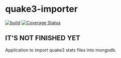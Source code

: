 # quake3-importer

[![build](https://github.com/adobromilskiy/quake3-importer/actions/workflows/ci.yml/badge.svg)](https://github.com/adobromilskiy/quake3-importer/actions/workflows/ci.yml) [![Coverage Status](https://coveralls.io/repos/github/adobromilskiy/quake3-importer/badge.svg?branch=main)](https://coveralls.io/github/adobromilskiy/quake3-importer?branch=main)

## IT'S NOT FINISHED YET

Application to import quake3 stats files into mongodb.
